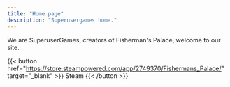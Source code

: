 ```yaml
---
title: "Home page"
description: "Superusergames home."
---
```


We are SuperuserGames, creators of Fisherman's Palace, welcome to our site.

{{< button href="https://store.steampowered.com/app/2749370/Fishermans_Palace/" target="_blank" >}}
Steam
{{< /button >}}